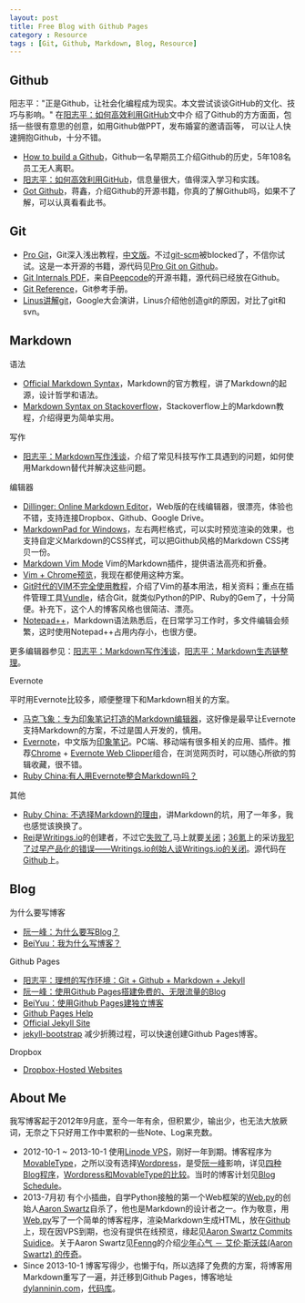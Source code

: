 ```yaml
---
layout: post
title: Free Blog with Github Pages
category : Resource
tags : [Git, Github, Markdown, Blog, Resource]
---
```


## Github

阳志平："正是Github，让社会化编程成为现实。本文尝试谈谈GitHub的文化、技巧与影响。" 在[阳志平：如何高效利用GitHub](http://www.yangzhiping.com/tech/github.html)文中介 绍了Github的方方面面，包括一些很有意思的创意，如用Github做PPT，发布婚宴的邀请函等， 可以让人快速拥抱Github，十分不错。

* [How to build a Github](http://zachholman.com/talk/how-to-build-a-github/)，Github一名早期员工介绍Github的历史，5年108名员工无人离职。
* [阳志平：如何高效利用GitHub](http://www.yangzhiping.com/tech/github.html)，信息量很大，值得深入学习和实践。
* [Got Github](http://www.worldhello.net/gotgithub/)，蒋鑫，介绍Github的开源书籍，你真的了解Github吗，如果不了解，可以认真看看此书。

## Git

* [Pro Git](http://git-scm.com/book)，Git深入浅出教程，[中文版](http://git-scm.com/book/zh)。不过[git-scm](http://git-scm.com)被blocked了，不信你试试。这是一本开源的书籍，源代码见[Pro Git on Github](https://github.com/progit/progit)。
* [Git Internals PDF](https://github.com/pluralsight/git-internals-pdf)，来自[Peepcode](http://peepcode.com/products/git-internals-pdf)的开源书籍，源代码已经放在Github。
* [Git Reference](http://gitref.org/)，Git参考手册。
* [Linus讲解git](http://www.youtube.com/watch?v=4XpnKHJAok8)，Google大会演讲，Linus介绍他创造git的原因，对比了git和svn。

## Markdown

语法

* [Official Markdown Syntax](http://daringfireball.net/projects/markdown/syntax)，Markdown的官方教程，讲了Markdown的起源，设计哲学和语法。
* [Markdown Syntax on Stackoverflow](http://stackoverflow.com/editing-help)，Stackoverflow上的Markdown教程，介绍得更为简单实用。

写作

* [阳志平：Markdown写作浅谈](http://www.yangzhiping.com/tech/r-markdown-knitr.html)，介绍了常见科技写作工具遇到的问题，如何使用Markdown替代并解决这些问题。

编辑器

* [Dillinger: Online Markdown Editor](http://dillinger.io/)，Web版的在线编辑器，很漂亮，体验也不错，支持连接Dropbox、Github、Google Drive。
* [MarkdownPad for Windows](http://markdownpad.com/)，左右两栏格式，可以实时预览渲染的效果，也支持自定义Markdown的CSS样式，可以把Github风格的Markdown CSS拷贝一份。
* [Markdown Vim Mode](https://github.com/plasticboy/vim-markdown) Vim的Markdown插件，提供语法高亮和折叠。
* [Vim + Chrome预览](http://howiefh.github.io/2013/05/16/vim-markdown-preview/)，我现在都使用这种方案。
* [Git时代的VIM不完全使用教程](http://beiyuu.com/git-vim-tutorial/)，介绍了Vim的基本用法，相关资料；重点在插件管理工具[Vundle](https://github.com/gmarik/vundle)，结合Git，就类似Python的PIP、Ruby的Gem了，十分简便。补充下，这个人的博客风格也很简洁、漂亮。
* [Notepad++](http://notepad-plus-plus.org/)，Markdown语法熟悉后，在日常学习工作时，多文件编辑会频繁，这时使用Notepad++占用内存小，也很方便。

更多编辑器参见：[阳志平：Markdown写作浅谈](http://www.yangzhiping.com/tech/r-markdown-knitr.html)，[阳志平：Markdown生态链整理](http://www.yangzhiping.com/tech/markdown-ecosystem.html)。

Evernote

平时用Evernote比较多，顺便整理下和Markdown相关的方案。

* [马克飞象：专为印象笔记打造的Markdown编辑器](http://maxiang.info/)，这好像是最早让Evernote支持Markdown的方案，不过是国人开发的，慎用。
* [Evernote](http://evernote.com/)，中文版为[印象笔记](http://www.yinxiang.com/)。PC端、移动端有很多相关的应用、插件。推荐[Chrome](https://www.google.com/intl/zh-CN/chrome/browser/) + [Evernote Web Clipper](http://evernote.com/webclipper/)组合，在浏览网页时，可以随心所欲的剪辑收藏，很不错。
* [Ruby China:有人用Evernote整合Markdown吗？](http://ruby-china.org/topics/759)


其他

* [Ruby China: 不选择Markdown的理由](http://ruby-china.org/topics/10734)，讲Markdown的坑，用了一年多，我也感觉该换换了。 
* [Rei](http://blog.chloerei.com/authors/chloerei)是[Writings.io](https://writings.io/)的创建者，不过它[失败了](http://blog.chloerei.com/articles/79-writings-io-is-failure),马上就要[关闭](https://writings.io/)；[36氪](http://www.36kr.com/)上的采访[我犯了过早产品化的错误——Writings.io创始人谈Writings.io的关闭](http://www.36kr.com/p/206974.html)。源代码在[Github](https://github.com/chloerei/writings)上。

## Blog

为什么要写博客

* [阮一峰：为什么要写Blog？](http://www.ruanyifeng.com/blog/2006/12/why_i_keep_blogging.html)
* [BeiYuu：我为什么写博客？](http://beiyuu.com/why-blog/)


Github Pages

* [阳志平：理想的写作环境：Git + Github + Markdown + Jekyll](http://www.yangzhiping.com/tech/writing-space.html)
* [阮一峰：使用Github Pages搭建免费的、无限流量的Blog](http://www.ruanyifeng.com/blog/2012/08/blogging_with_jekyll.html)
* [BeiYuu：使用Github Pages建独立博客](http://beiyuu.com/github-pages/)
* [Github Pages Help](https://help.github.com/categories/20/articles)
* [Official Jekyll Site](http://jekyllrb.com/docs/home/)
* [jekyll-bootstrap](http://jekyllbootstrap.com/) 减少折腾过程，可以快速创建Github Pages博客。


Dropbox

* [Dropbox-Hosted Websites](https://news.ycombinator.com/item?id=6387242)

## About Me

我写博客起于2012年9月底，至今一年有余，但积累少，输出少，也无法大放厥词，无奈之下只好用工作中累积的一些Note、Log来充数。

* 2012-10-1 ~ 2013-10-1 使用[Linode VPS](http://www.linode.com/)，刚好一年到期。博客程序为[MovableType](http://www.movabletype.org/)，之所以没有选择[Wordpress](wordpress.org)，是受[阮一峰](http://www.ruanyifeng.com/)影响，详见[四种Blog程序](http://www.ruanyifeng.com/blog/2004/01/blog.html)，[Wordpress和MovableType的比较](http://www.ruanyifeng.com/blog/2007/04/wordpress_vs_movable_type.html)。当时的博客计划见[Blog Schedule](http://dylanninin.com/blog/2012/09/30/blog_schedule.html)。
* 2013-7月初  有个小插曲，自学Python接触的第一个Web框架的[Web.py](http://webpy.org/)的创始人[Aaron Swartz](http://www.aaronsw.com/)自杀了，他也是Markdown的设计者之一。作为敬意，用[Web.py](http://webpy.org/)写了一个简单的博客程序，渲染Markdown生成HTML，放在[Github](https://github.com/dylanninin/blog)上，现在因VPS到期，也没有提供在线预览，缘起见[Aaron Swartz Commits Suidice](http://dylanninin.com/blog/2013/01/12/aaron_swartz_commits_suidice.html)。关于Aaron Swartz见[Fenng](http://dbanotes.net/siteinfo.html)的介绍[少年心气 － 艾伦·斯沃兹(Aaron Swartz) 的传奇](http://dbanotes.net/geek/aaron-swartz_smells-like-teen-spirit.html)。
* Since 2013-10-1 博客写得少，也懒于fq，所以选择了免费的方案，将博客用Markdown重写了一遍，并迁移到Github Pages，博客地址[dylanninin.com](http://dylanninin.com/)，[代码库](https://github.com/dylanninin/dylanninin.github.com)。

